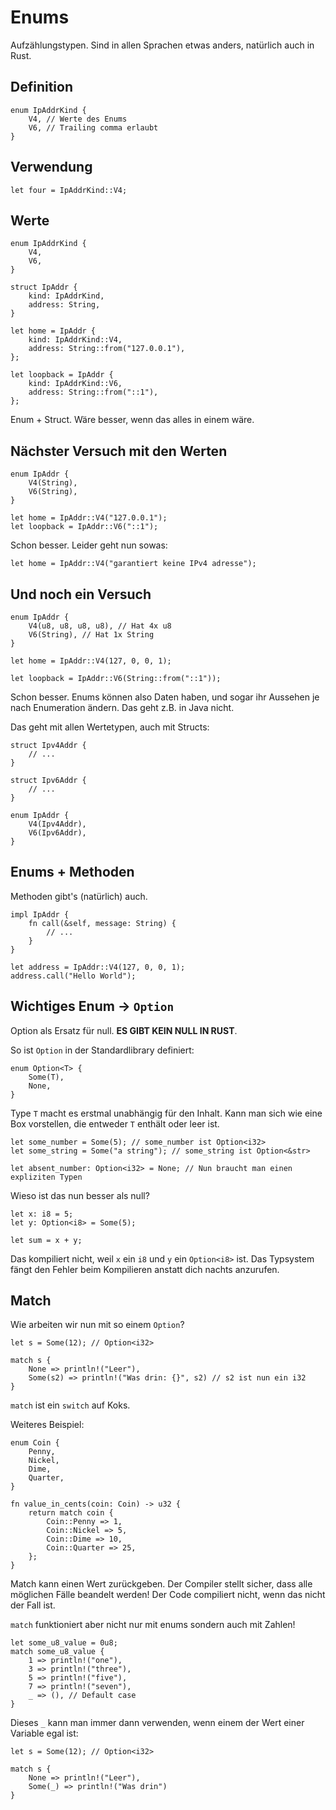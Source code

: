 # Enums

Aufzählungstypen. Sind in allen Sprachen etwas anders, natürlich auch in Rust.

## Definition
```
enum IpAddrKind {
    V4, // Werte des Enums
    V6, // Trailing comma erlaubt
}
```

## Verwendung
```
let four = IpAddrKind::V4;
```

## Werte

```
enum IpAddrKind {
    V4,
    V6,
}

struct IpAddr {
    kind: IpAddrKind,
    address: String,
}

let home = IpAddr {
    kind: IpAddrKind::V4,
    address: String::from("127.0.0.1"),
};

let loopback = IpAddr {
    kind: IpAddrKind::V6,
    address: String::from("::1"),
};
```

Enum + Struct. Wäre besser, wenn das alles in einem wäre.

## Nächster Versuch mit den Werten

```
enum IpAddr {
    V4(String),
    V6(String),
}

let home = IpAddr::V4("127.0.0.1");
let loopback = IpAddr::V6("::1");
```

Schon besser. Leider geht nun sowas:

```
let home = IpAddr::V4("garantiert keine IPv4 adresse");
```

## Und noch ein Versuch

```
enum IpAddr {
    V4(u8, u8, u8, u8), // Hat 4x u8
    V6(String), // Hat 1x String
}

let home = IpAddr::V4(127, 0, 0, 1);

let loopback = IpAddr::V6(String::from("::1"));
```

Schon besser. Enums können also Daten haben, und sogar ihr Aussehen je nach Enumeration ändern. Das geht z.B. in Java nicht.

Das geht mit allen Wertetypen, auch mit Structs:

```
struct Ipv4Addr {
    // ...
}

struct Ipv6Addr {
    // ...
}

enum IpAddr {
    V4(Ipv4Addr),
    V6(Ipv6Addr),
}
```
## Enums + Methoden

Methoden gibt's (natürlich) auch.

```
impl IpAddr {
    fn call(&self, message: String) {
        // ...
    }
}

let address = IpAddr::V4(127, 0, 0, 1);
address.call("Hello World");
```

## Wichtiges Enum -> `Option`

Option als Ersatz für null. **ES GIBT KEIN NULL IN RUST**.

So ist `Option` in der Standardlibrary definiert:

```
enum Option<T> {
    Some(T),
    None,
}
```

Type `T` macht es erstmal unabhängig für den Inhalt. Kann man sich wie eine Box vorstellen, die entweder `T` enthält oder leer ist. 

```
let some_number = Some(5); // some_number ist Option<i32>
let some_string = Some("a string"); // some_string ist Option<&str>

let absent_number: Option<i32> = None; // Nun braucht man einen expliziten Typen
```

Wieso ist das nun besser als null?

```
let x: i8 = 5;
let y: Option<i8> = Some(5);

let sum = x + y;
```

Das kompiliert nicht, weil `x` ein `i8` und `y` ein `Option<i8>` ist. Das Typsystem fängt den Fehler beim Kompilieren anstatt dich nachts anzurufen.

## Match

Wie arbeiten wir nun mit so einem `Option`?

```
let s = Some(12); // Option<i32>

match s {
    None => println!("Leer"),
    Some(s2) => println!("Was drin: {}", s2) // s2 ist nun ein i32
}
```

`match` ist ein `switch` auf Koks.

Weiteres Beispiel:

```
enum Coin {
    Penny,
    Nickel,
    Dime,
    Quarter,
}

fn value_in_cents(coin: Coin) -> u32 {
    return match coin {
        Coin::Penny => 1,
        Coin::Nickel => 5,
        Coin::Dime => 10,
        Coin::Quarter => 25,
    };
}
```

Match kann einen Wert zurückgeben. Der Compiler stellt sicher, dass alle möglichen Fälle beandelt werden! Der Code compiliert nicht, wenn das nicht der Fall ist.

`match` funktioniert aber nicht nur mit enums sondern auch mit Zahlen!

```
let some_u8_value = 0u8;
match some_u8_value {
    1 => println!("one"),
    3 => println!("three"),
    5 => println!("five"),
    7 => println!("seven"),
    _ => (), // Default case
}
```

Dieses `_` kann man immer dann verwenden, wenn einem der Wert einer Variable egal ist:

```
let s = Some(12); // Option<i32>

match s {
    None => println!("Leer"),
    Some(_) => println!("Was drin")
}
```
